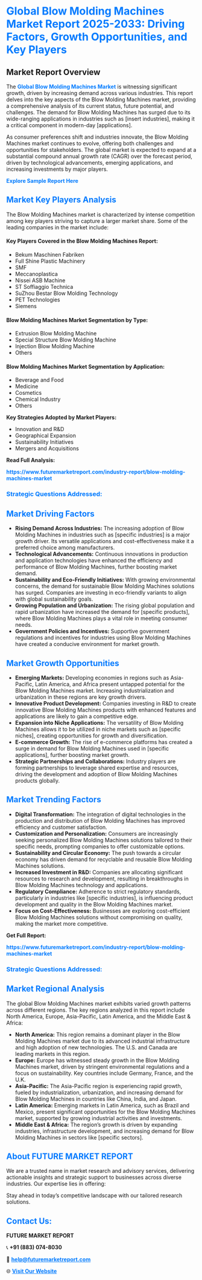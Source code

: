 <h1 style="color: #007BFF;">Global Blow Molding Machines Market Report 2025-2033: Driving Factors, Growth Opportunities, and Key Players</h1>

<section id="overview">
<h2>Market Report Overview</h2>
<p>The <a href="https://www.futuremarketreport.com/industry-report/blow-molding-machines-market" style="color: #007BFF; text-decoration: none;"><strong>Global Blow Molding Machines Market</strong></a> is witnessing significant growth, driven by increasing demand across various industries. This report delves into the key aspects of the Blow Molding Machines market, providing a comprehensive analysis of its current status, future potential, and challenges. The demand for Blow Molding Machines has surged due to its wide-ranging applications in industries such as [insert industries], making it a critical component in modern-day [applications].</p>
<p>As consumer preferences shift and industries innovate, the Blow Molding Machines market continues to evolve, offering both challenges and opportunities for stakeholders. The global market is expected to expand at a substantial compound annual growth rate (CAGR) over the forecast period, driven by technological advancements, emerging applications, and increasing investments by major players.</p>
</section>

<section id="overview">
<p><a href="https://www.futuremarketreport.com/request-sample/reportId=92076" style="color: #007BFF; text-decoration: none;"><strong>Explore Sample Report Here</strong></a></p>
</section>

<section id="key-players">
<h2 style="color: #007BFF;">Market Key Players Analysis</h2>
<p>The Blow Molding Machines market is characterized by intense competition among key players striving to capture a larger market share. Some of the leading companies in the market include:</p>
<h4>Key Players Covered in the Blow Molding Machines Report:</h4>
<ul><li>Bekum Maschinen Fabriken</li><li>Full Shine Plastic Machinery</li><li>SMF</li><li>Meccanoplastica</li><li>Nissei ASB Machine</li><li>ST Soffiaggio Technica</li><li>SuZhou Bestar Blow Molding Technology</li><li>PET Technologies</li><li>Siemens</li></ul>
<h4>Blow Molding Machines Market Segmentation by Type:</h4>
<ul><li>Extrusion Blow Molding Machine</li><li>Special Structure Blow Molding Machine</li><li>Injection Blow Molding Machine</li><li>Others</li></ul>

<h4>Blow Molding Machines Market Segmentation by Application:</h4>
<ul><li>Beverage and Food</li><li>Medicine</li><li>Cosmetics</li><li>Chemical Industry</li><li>Others</li></ul>
<p><strong>Key Strategies Adopted by Market Players:</strong></p>
<ul>
<li>Innovation and R&D</li>
<li>Geographical Expansion</li>
<li>Sustainability Initiatives</li>
<li>Mergers and Acquisitions</li>
</ul>
</section>

<section>
<p><strong>Read Full Analysis: </strong></p><a href="https://www.futuremarketreport.com/industry-report/blow-molding-machines-market" style="color: #007BFF; text-decoration: none;"><strong>https://www.futuremarketreport.com/industry-report/blow-molding-machines-market</strong></a>
<h3 style="color: #007BFF;">Strategic Questions Addressed:</h3>
</section>

<section id="driving-factors">
<h2 style="color: #007BFF;">Market Driving Factors</h2>
<ul>
<li><strong>Rising Demand Across Industries:</strong> The increasing adoption of Blow Molding Machines in industries such as [specific industries] is a major growth driver. Its versatile applications and cost-effectiveness make it a preferred choice among manufacturers.</li>
<li><strong>Technological Advancements:</strong> Continuous innovations in production and application technologies have enhanced the efficiency and performance of Blow Molding Machines, further boosting market demand.</li>
<li><strong>Sustainability and Eco-Friendly Initiatives:</strong> With growing environmental concerns, the demand for sustainable Blow Molding Machines solutions has surged. Companies are investing in eco-friendly variants to align with global sustainability goals.</li>
<li><strong>Growing Population and Urbanization:</strong> The rising global population and rapid urbanization have increased the demand for [specific products], where Blow Molding Machines plays a vital role in meeting consumer needs.</li>
<li><strong>Government Policies and Incentives:</strong> Supportive government regulations and incentives for industries using Blow Molding Machines have created a conducive environment for market growth.</li>
</ul>
</section>

<section id="growth-opportunities">
<h2 style="color: #007BFF;">Market Growth Opportunities</h2>
<ul>
<li><strong>Emerging Markets:</strong> Developing economies in regions such as Asia-Pacific, Latin America, and Africa present untapped potential for the Blow Molding Machines market. Increasing industrialization and urbanization in these regions are key growth drivers.</li>
<li><strong>Innovative Product Development:</strong> Companies investing in R&D to create innovative Blow Molding Machines products with enhanced features and applications are likely to gain a competitive edge.</li>
<li><strong>Expansion into Niche Applications:</strong> The versatility of Blow Molding Machines allows it to be utilized in niche markets such as [specific niches], creating opportunities for growth and diversification.</li>
<li><strong>E-commerce Growth:</strong> The rise of e-commerce platforms has created a surge in demand for Blow Molding Machines used in [specific applications], further boosting market growth.</li>
<li><strong>Strategic Partnerships and Collaborations:</strong> Industry players are forming partnerships to leverage shared expertise and resources, driving the development and adoption of Blow Molding Machines products globally.</li>
</ul>
</section>

<section id="trending-factors">
<h2 style="color: #007BFF;">Market Trending Factors</h2>
<ul>
<li><strong>Digital Transformation:</strong> The integration of digital technologies in the production and distribution of Blow Molding Machines has improved efficiency and customer satisfaction.</li>
<li><strong>Customization and Personalization:</strong> Consumers are increasingly seeking personalized Blow Molding Machines solutions tailored to their specific needs, prompting companies to offer customizable options.</li>
<li><strong>Sustainability and Circular Economy:</strong> The push towards a circular economy has driven demand for recyclable and reusable Blow Molding Machines solutions.</li>
<li><strong>Increased Investment in R&D:</strong> Companies are allocating significant resources to research and development, resulting in breakthroughs in Blow Molding Machines technology and applications.</li>
<li><strong>Regulatory Compliance:</strong> Adherence to strict regulatory standards, particularly in industries like [specific industries], is influencing product development and quality in the Blow Molding Machines market.</li>
<li><strong>Focus on Cost-Effectiveness:</strong> Businesses are exploring cost-efficient Blow Molding Machines solutions without compromising on quality, making the market more competitive.</li>
</ul>
</section>

<section>
<p><strong>Get Full Report: </strong></p><a href="https://www.futuremarketreport.com/industry-report/blow-molding-machines-market" style="color: #007BFF; text-decoration: none;"><strong>https://www.futuremarketreport.com/industry-report/blow-molding-machines-market</strong></a>
<h3 style="color: #007BFF;">Strategic Questions Addressed:</h3>
</section>


<section id="regional-analysis">
<h2 style="color: #007BFF;">Market Regional Analysis</h2>
<p>The global Blow Molding Machines market exhibits varied growth patterns across different regions. The key regions analyzed in this report include North America, Europe, Asia-Pacific, Latin America, and the Middle East & Africa:</p>
<ul>
<li><strong>North America:</strong> This region remains a dominant player in the Blow Molding Machines market due to its advanced industrial infrastructure and high adoption of new technologies. The U.S. and Canada are leading markets in this region.</li>
<li><strong>Europe:</strong> Europe has witnessed steady growth in the Blow Molding Machines market, driven by stringent environmental regulations and a focus on sustainability. Key countries include Germany, France, and the U.K.</li>
<li><strong>Asia-Pacific:</strong> The Asia-Pacific region is experiencing rapid growth, fueled by industrialization, urbanization, and increasing demand for Blow Molding Machines in countries like China, India, and Japan.</li>
<li><strong>Latin America:</strong> Emerging markets in Latin America, such as Brazil and Mexico, present significant opportunities for the Blow Molding Machines market, supported by growing industrial activities and investments.</li>
<li><strong>Middle East & Africa:</strong> The region’s growth is driven by expanding industries, infrastructure development, and increasing demand for Blow Molding Machines in sectors like [specific sectors].</li>
</ul>
</section>

<footer>
<h2 style="color: #007BFF;">About FUTURE MARKET REPORT</h2>
<p>We are a trusted name in market research and advisory services, delivering actionable insights and strategic support to businesses across diverse industries. Our expertise lies in offering:</p>

<p>Stay ahead in today’s competitive landscape with our tailored research solutions.</p>

<h2 style="color: #007BFF;">Contact Us:</h2>
<p><strong>FUTURE MARKET REPORT</strong></p>
<p>📞 <strong>+91 (883) 074-8030</strong></p>
<p>📧 <strong><a href="mailto:help@futuremarketreport.com" style="color: #007BFF;">help@futuremarketreport.com</a></strong></p>
<p>🌐 <strong><a href="https://www.futuremarketreport.com/" style="color: #007BFF;">Visit Our Website</a></strong></p>
</footer>